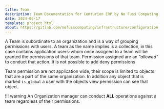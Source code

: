 ```yaml
---
title: Team
description: Team Documentation for Centurion ERP by No Fuss Computing
date: 2024-06-17
template: project.html
about: https://gitlab.com/nofusscomputing/infrastructure/configuration-management/centurion_erp
---
```


A Team is subordinate to an organization and is a way of grouping permissions with users. A team as the name implies is a collection, in this case contains application users-whom once assigned to a team will be granted the permissions of that team. Permission assigned are an _"allowed"_ to conduct that action. It is not possible to add deny permissions

Team permission are not application wide, their scope is limited to objects that are a part of the same organization. In addition any object that is marked `is_global` a user with the objects view permission can see that object.

!!! warning
    An Organization manager can conduct **ALL** operations against a team regardless of their permissions.

